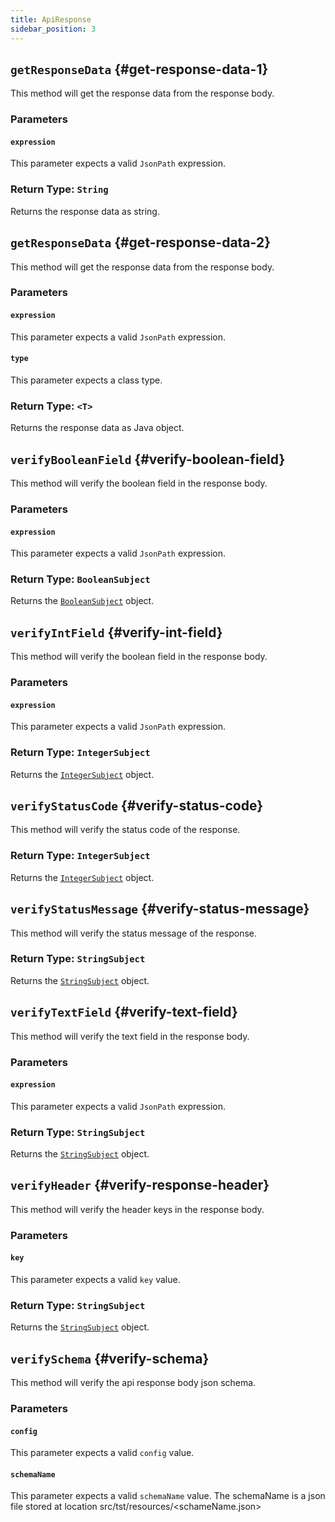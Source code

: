 ```yaml
---
title: ApiResponse
sidebar_position: 3
---
```


## `getResponseData` {#get-response-data-1}

This method will get the response data from the response body.

### Parameters

#### `expression`

This parameter expects a valid `JsonPath` expression.

### Return Type: `String`

Returns the response data as string.

## `getResponseData` {#get-response-data-2}

This method will get the response data from the response body.

### Parameters

#### `expression`

This parameter expects a valid `JsonPath` expression.

#### `type`

This parameter expects a class type.

### Return Type: `<T>`

Returns the response data as Java object.

## `verifyBooleanField` {#verify-boolean-field}

This method will verify the boolean field in the response body.

### Parameters

#### `expression`

This parameter expects a valid `JsonPath` expression.

### Return Type: `BooleanSubject`

Returns the [`BooleanSubject`][boolean-subject] object.

## `verifyIntField` {#verify-int-field}

This method will verify the boolean field in the response body.

### Parameters

#### `expression`

This parameter expects a valid `JsonPath` expression.

### Return Type: `IntegerSubject`

Returns the [`IntegerSubject`][int-subject] object.

## `verifyStatusCode` {#verify-status-code}

This method will verify the status code of the response.

### Return Type: `IntegerSubject`

Returns the [`IntegerSubject`][int-subject] object.

## `verifyStatusMessage` {#verify-status-message}

This method will verify the status message of the response.

### Return Type: `StringSubject`

Returns the [`StringSubject`][string-subject] object.

## `verifyTextField` {#verify-text-field}

This method will verify the text field in the response body.

### Parameters

#### `expression`

This parameter expects a valid `JsonPath` expression.

### Return Type: `StringSubject`

Returns the [`StringSubject`][string-subject] object.

## `verifyHeader` {#verify-response-header}

This method will verify the header keys in the response body.

### Parameters

#### `key`

This parameter expects a valid `key` value.

### Return Type: `StringSubject`

Returns the [`StringSubject`][string-subject] object.

## `verifySchema` {#verify-schema}

This method will verify the api response body json schema.

### Parameters

#### `config`

This parameter expects a valid `config` value.

#### `schemaName`

This parameter expects a valid `schemaName` value. The schemaName is a json file stored at location src/tst/resources/<schameName.json>

[boolean-subject]: https://truth.dev/api/latest/com/google/common/truth/BooleanSubject.html#method.summary
[string-subject]: https://truth.dev/api/latest/com/google/common/truth/StringSubject.html#method.summary
[int-subject]: https://truth.dev/api/latest/com/google/common/truth/IntegerSubject.html#method.summary
